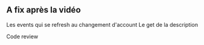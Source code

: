 ## A fix après la vidéo

Les events qui se refresh au changement d'account
Le get de la description

Code review
